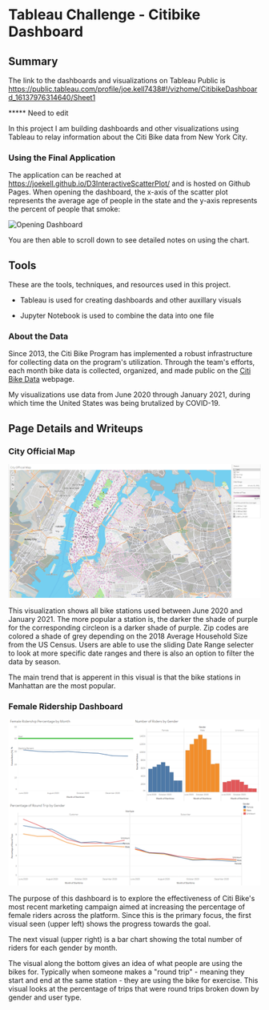 # Tableau Challenge - Citibike Dashboard

## Summary

The link to the dashboards and visualizations on Tableau Public is <https://public.tableau.com/profile/joe.kell7438#!/vizhome/CitibikeDashboard_16137976314640/Sheet1>

***** Need to edit

In this project I am building dashboards and other visualizations using Tableau to relay information about the Citi Bike data from New York City.

### Using the Final Application
The application can be reached at <https://joekell.github.io/D3InteractiveScatterPlot/> and is hosted on Github Pages. When opening the dashboard, the x-axis of the scatter plot represents the average age of people in the state and the y-axis represents the percent of people that smoke:

![Opening Dashboard](FinalImages/SiteLoad.PNG)

You are then able to scroll down to see detailed notes on using the chart.

## Tools
These are the tools, techniques, and resources used in this project.

* Tableau is used for creating dashboards and other auxillary visuals

* Jupyter Notebook is used to combine the data into one file

### About the Data

Since 2013, the Citi Bike Program has implemented a robust infrastructure for collecting data on the program's utilization. Through the team's efforts, each month bike data is collected, organized, and made public on the [Citi Bike Data](https://www.citibikenyc.com/system-data) webpage.

My visualizations use data from June 2020 through January 2021, during which time the United States was being brutalized by COVID-19.

## Page Details and Writeups

### City Official Map

![City official map visual](FinalImages/CityOfficial.PNG)

This visualization shows all bike stations used between June 2020 and January 2021. The more popular a station is, the darker the shade of purple for the corresponding circleon is a darker shade of purple. Zip codes are colored a shade of grey depending on the 2018 Average Household Size from the US Census. Users are able to use the sliding Date Range selecter to look at more specific date ranges and there is also an option to filter the data by season.

The main trend that is apperent in this visual is that the bike stations in Manhattan are the most popular.


### Female Ridership Dashboard

![Female Ridership Dashboard](FinalImages/FemaleRidership.PNG)

The purpose of this dashboard is to explore the effectiveness of Citi Bike's most recent marketing campaign aimed at increasing the percentage of female riders across the platform. Since this is the primary focus, the first visual seen (upper left) shows the progress towards the goal.

The next visual (upper right) is a bar chart showing the total number of riders for each gender by month.

The visual along the bottom gives an idea of what people are using the bikes for. Typically when someone makes a "round trip" - meaning they start and end at the same station - they are using the bike for exercise. This visual looks at the percentage of trips that were round trips broken down by gender and user type.